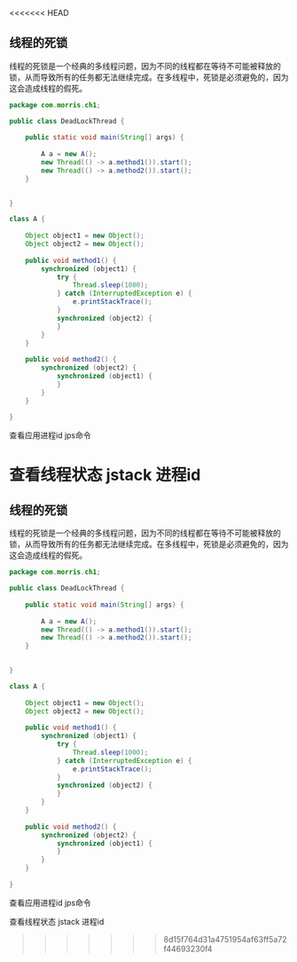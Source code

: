 <<<<<<< HEAD
## 线程的死锁

线程的死锁是一个经典的多线程问题，因为不同的线程都在等待不可能被释放的锁，从而导致所有的任务都无法继续完成。在多线程中，死锁是必须避免的，因为这会造成线程的假死。

```java
package com.morris.ch1;

public class DeadLockThread {
	
	public static void main(String[] args) {
		
		A a = new A();
		new Thread(() -> a.method1()).start();
		new Thread(() -> a.method2()).start();
	}
	

}

class A {
	
	Object object1 = new Object();
	Object object2 = new Object();
	
	public void method1() {
		synchronized (object1) {
			try {
				Thread.sleep(1000);
			} catch (InterruptedException e) {
				e.printStackTrace();
			}
			synchronized (object2) {
			}
		}
	}
	
	public void method2() {
		synchronized (object2) {
			synchronized (object1) {
			}
		}
	}
	
}

```
查看应用进程id jps命令

查看线程状态 jstack 进程id
=======
## 线程的死锁

线程的死锁是一个经典的多线程问题，因为不同的线程都在等待不可能被释放的锁，从而导致所有的任务都无法继续完成。在多线程中，死锁是必须避免的，因为这会造成线程的假死。

```java
package com.morris.ch1;

public class DeadLockThread {
	
	public static void main(String[] args) {
		
		A a = new A();
		new Thread(() -> a.method1()).start();
		new Thread(() -> a.method2()).start();
	}
	

}

class A {
	
	Object object1 = new Object();
	Object object2 = new Object();
	
	public void method1() {
		synchronized (object1) {
			try {
				Thread.sleep(1000);
			} catch (InterruptedException e) {
				e.printStackTrace();
			}
			synchronized (object2) {
			}
		}
	}
	
	public void method2() {
		synchronized (object2) {
			synchronized (object1) {
			}
		}
	}
	
}

```
查看应用进程id jps命令

查看线程状态 jstack 进程id
>>>>>>> 8d15f764d31a4751954af63ff5a72f44693230f4
